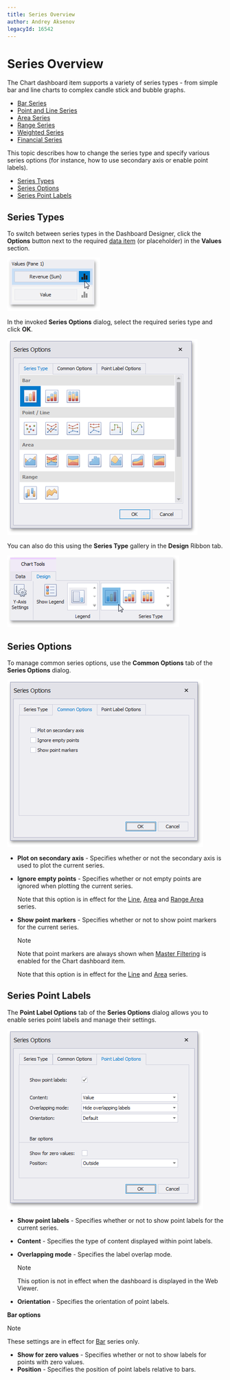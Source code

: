 ```yaml
---
title: Series Overview
author: Andrey Aksenov
legacyId: 16542
---
```

# Series Overview
The Chart dashboard item supports a variety of series types - from simple bar and line charts to complex candle stick and bubble graphs.
* [Bar Series](bar-series.md)
* [Point and Line Series](point-and-line-series.md)
* [Area Series](area-series.md)
* [Range Series](range-series.md)
* [Weighted Series](weighted-series.md)
* [Financial Series](financial-series.md)

This topic describes how to change the series type and specify various series options (for instance, how to use secondary axis or enable point labels).
* [Series Types](#series-types)
* [Series Options](#series-options)
* [Series Point Labels](#series-point-labels)

## <a name="series-types"/>Series Types
To switch between series types in the Dashboard Designer, click the **Options** button next to the required [data item](../../../ui-elements/data-items-pane.md) (or placeholder) in the **Values** section.

![ChartValues_OptionsButton](../../../../../images/img23036.png)

In the invoked **Series Options** dialog, select the required series type and click **OK**.

![Charts_SeriesOptionsDialog](../../../../../images/img23037.png)

You can also do this using the **Series Type** gallery in the **Design** Ribbon tab.

![Charts_SeriesTypes_Ribbon](../../../../../images/img19302.png)

## <a name="series-options"/>Series Options
To manage common series options, use the **Common Options** tab of the **Series Options** dialog.

![Charts_SeriesOptions_CommonOptions](../../../../../images/img23040.png)
* **Plot on secondary axis** - Specifies whether or not the secondary axis is used to plot the current series.
* **Ignore empty points** - Specifies whether or not empty points are ignored when plotting the current series.
	
	Note that this option is in effect for the [Line](point-and-line-series.md), [Area](area-series.md) and [Range Area](range-series.md) series.
* **Show point markers** - Specifies whether or not to show point markers for the current series.
	
	> [!NOTE]
	> Note that point markers are always shown when [Master Filtering](../../../interactivity/master-filtering.md) is enabled for the Chart dashboard item.
	
	Note that this option is in effect for the [Line](point-and-line-series.md) and [Area](area-series.md) series.

## <a name="series-point-labels"/>Series Point Labels
The **Point Label Options** tab of the **Series Options** dialog allows you to enable series point labels and manage their settings.

![Charts_SeriesOptions_PointLabelOptions](../../../../../images/img23041.png)
* **Show point labels** - Specifies whether or not to show point labels for the current series.
* **Content** - Specifies the type of content displayed within point labels.
* **Overlapping mode** - Specifies the label overlap mode.
	
	> [!NOTE]
	> This option is not in effect when the dashboard is displayed in the Web Viewer.
* **Orientation** - Specifies the orientation of point labels.

**Bar options**

> [!NOTE]
> These settings are in effect for [Bar](bar-series.md) series only.

* **Show for zero values** - Specifies whether or not to show labels for points with zero values.
* **Position** - Specifies the position of point labels relative to bars.
